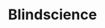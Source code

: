 ---
layout: links
title: "Blindscience"
description:  A national clearinghouse of resources and expertise related to nonvisual scientific exploration
link: http://www.blindscience.org
---